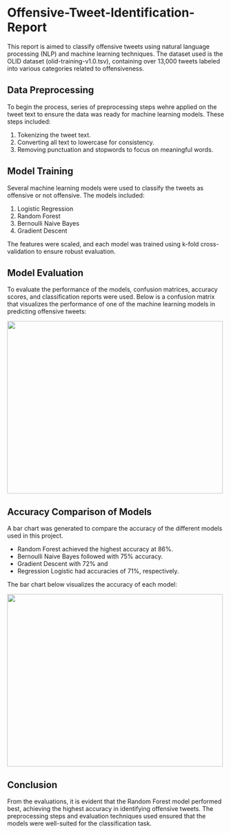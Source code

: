 # Offensive-Tweet-Identification-Report

This report is aimed to classify offensive tweets using natural language processing (NLP) and machine learning techniques. The dataset used is the OLID dataset (olid-training-v1.0.tsv), containing over 13,000 tweets labeled into various categories related to offensiveness.

## Data Preprocessing
To begin the process, series of preprocessing steps wehre applied on the tweet text to ensure the data was ready for machine learning models. These steps included:

1. Tokenizing the tweet text.
2. Converting all text to lowercase for consistency.
3. Removing punctuation and stopwords to focus on meaningful words.

## Model Training
Several machine learning models were used to classify the tweets as offensive or not offensive. The models included:

1. Logistic Regression
2. Random Forest
3. Bernoulli Naive Bayes
4. Gradient Descent

The features were scaled, and each model was trained using k-fold cross-validation to ensure robust evaluation.

## Model Evaluation
To evaluate the performance of the models, confusion matrices, accuracy scores, and classification reports were used. Below is a confusion matrix that visualizes the performance of one of the machine learning models in predicting offensive tweets:

<img src="https://github.com/user-attachments/assets/c714e8c6-c14a-49b1-9c2a-f0d3e751c325" width="500" height="400">

## Accuracy Comparison of Models
A bar chart was generated to compare the accuracy of the different models used in this project.

+ Random Forest achieved the highest accuracy at 86%.
+ Bernoulli Naive Bayes followed with 75% accuracy.
+ Gradient Descent with 72% and
+ Regression Logistic had accuracies of 71%, respectively.


The bar chart below visualizes the accuracy of each model:

<img src="https://github.com/user-attachments/assets/fae3d83c-cd78-4485-9084-af2e58cf847c" width="500" height="400">

## Conclusion
From the evaluations, it is evident that the Random Forest model performed best, achieving the highest accuracy in identifying offensive tweets. The preprocessing steps and evaluation techniques used ensured that the models were well-suited for the classification task.

